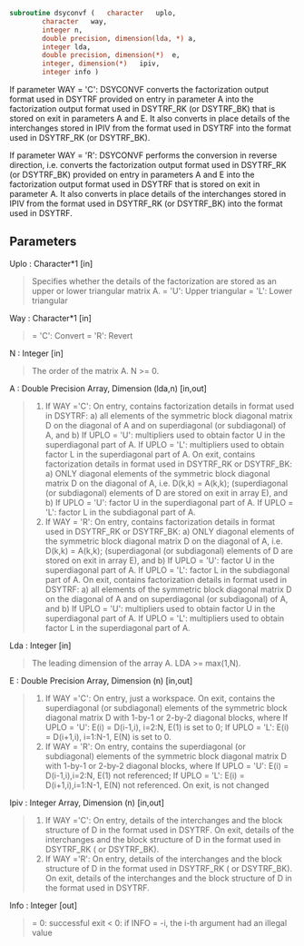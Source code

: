 ```fortran
subroutine dsyconvf	(	character	uplo,
		character	way,
		integer	n,
		double precision, dimension(lda, *)	a,
		integer	lda,
		double precision, dimension(*)	e,
		integer, dimension(*)	ipiv,
		integer	info )
```
 If parameter WAY = 'C':
 DSYCONVF converts the factorization output format used in
 DSYTRF provided on entry in parameter A into the factorization
 output format used in DSYTRF_RK (or DSYTRF_BK) that is stored
 on exit in parameters A and E. It also converts in place details of
 the interchanges stored in IPIV from the format used in DSYTRF into
 the format used in DSYTRF_RK (or DSYTRF_BK).

 If parameter WAY = 'R':
 DSYCONVF performs the conversion in reverse direction, i.e.
 converts the factorization output format used in DSYTRF_RK
 (or DSYTRF_BK) provided on entry in parameters A and E into
 the factorization output format used in DSYTRF that is stored
 on exit in parameter A. It also converts in place details of
 the interchanges stored in IPIV from the format used in DSYTRF_RK
 (or DSYTRF_BK) into the format used in DSYTRF.

## Parameters
Uplo : Character*1 [in]
> Specifies whether the details of the factorization are
> stored as an upper or lower triangular matrix A.
> = 'U':  Upper triangular
> = 'L':  Lower triangular

Way : Character*1 [in]
> = 'C': Convert
> = 'R': Revert

N : Integer [in]
> The order of the matrix A.  N >= 0.

A : Double Precision Array, Dimension (lda,n) [in,out]
> 1) If WAY ='C':
> On entry, contains factorization details in format used in
> DSYTRF:
> a) all elements of the symmetric block diagonal
> matrix D on the diagonal of A and on superdiagonal
> (or subdiagonal) of A, and
> b) If UPLO = 'U': multipliers used to obtain factor U
> in the superdiagonal part of A.
> If UPLO = 'L': multipliers used to obtain factor L
> in the superdiagonal part of A.
> On exit, contains factorization details in format used in
> DSYTRF_RK or DSYTRF_BK:
> a) ONLY diagonal elements of the symmetric block diagonal
> matrix D on the diagonal of A, i.e. D(k,k) = A(k,k);
> (superdiagonal (or subdiagonal) elements of D
> are stored on exit in array E), and
> b) If UPLO = 'U': factor U in the superdiagonal part of A.
> If UPLO = 'L': factor L in the subdiagonal part of A.
> 2) If WAY = 'R':
> On entry, contains factorization details in format used in
> DSYTRF_RK or DSYTRF_BK:
> a) ONLY diagonal elements of the symmetric block diagonal
> matrix D on the diagonal of A, i.e. D(k,k) = A(k,k);
> (superdiagonal (or subdiagonal) elements of D
> are stored on exit in array E), and
> b) If UPLO = 'U': factor U in the superdiagonal part of A.
> If UPLO = 'L': factor L in the subdiagonal part of A.
> On exit, contains factorization details in format used in
> DSYTRF:
> a) all elements of the symmetric block diagonal
> matrix D on the diagonal of A and on superdiagonal
> (or subdiagonal) of A, and
> b) If UPLO = 'U': multipliers used to obtain factor U
> in the superdiagonal part of A.
> If UPLO = 'L': multipliers used to obtain factor L
> in the superdiagonal part of A.

Lda : Integer [in]
> The leading dimension of the array A.  LDA >= max(1,N).

E : Double Precision Array, Dimension (n) [in,out]
> 1) If WAY ='C':
> On entry, just a workspace.
> On exit, contains the superdiagonal (or subdiagonal)
> elements of the symmetric block diagonal matrix D
> with 1-by-1 or 2-by-2 diagonal blocks, where
> If UPLO = 'U': E(i) = D(i-1,i), i=2:N, E(1) is set to 0;
> If UPLO = 'L': E(i) = D(i+1,i), i=1:N-1, E(N) is set to 0.
> 2) If WAY = 'R':
> On entry, contains the superdiagonal (or subdiagonal)
> elements of the symmetric block diagonal matrix D
> with 1-by-1 or 2-by-2 diagonal blocks, where
> If UPLO = 'U': E(i) = D(i-1,i),i=2:N, E(1) not referenced;
> If UPLO = 'L': E(i) = D(i+1,i),i=1:N-1, E(N) not referenced.
> On exit, is not changed

Ipiv : Integer Array, Dimension (n) [in,out]
> 1) If WAY ='C':
> On entry, details of the interchanges and the block
> structure of D in the format used in DSYTRF.
> On exit, details of the interchanges and the block
> structure of D in the format used in DSYTRF_RK
> ( or DSYTRF_BK).
> 1) If WAY ='R':
> On entry, details of the interchanges and the block
> structure of D in the format used in DSYTRF_RK
> ( or DSYTRF_BK).
> On exit, details of the interchanges and the block
> structure of D in the format used in DSYTRF.

Info : Integer [out]
> = 0:  successful exit
> < 0:  if INFO = -i, the i-th argument had an illegal value

